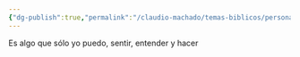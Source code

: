 ```yaml
---
{"dg-publish":true,"permalink":"/claudio-machado/temas-biblicos/personal/"}
---
```


Es algo que sólo yo puedo, sentir, entender y hacer 